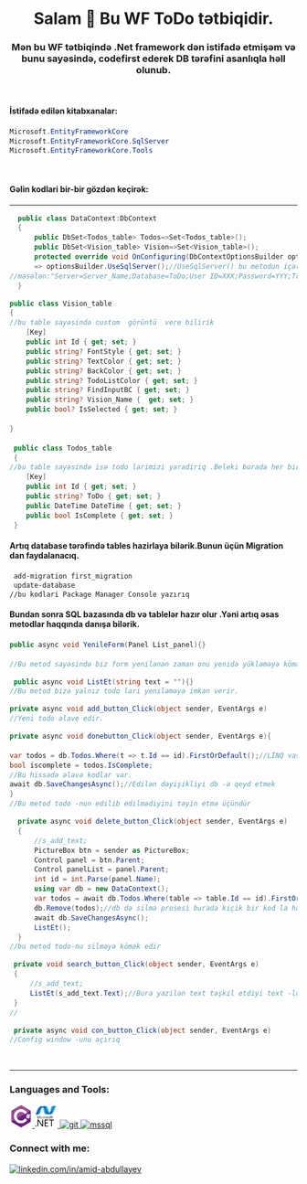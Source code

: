 <h1 align="center">Salam 👋 Bu WF ToDo tətbiqidir.</h1>
<h3 align="center">Mən bu WF tətbiqində .Net framework dən istifadə etmişəm və bunu sayəsində, codefirst ederek DB tərəfini asanlıqla həll olunub.</h3>
<br/>
<h4 align="left">İstifadə edilən kitabxanalar:</h4>

```c#
Microsoft.EntityFrameworkCore
Microsoft.EntityFrameworkCore.SqlServer
Microsoft.EntityFrameworkCore.Tools
```

<br/>
<h4 align="left">Gəlin kodlari bir-bir gözdən keçirək:</h4>
<hr/>

```c#
  public class DataContext:DbContext
  {
      public DbSet<Todos_table> Todos=>Set<Todos_table>();
      public DbSet<Vision_table> Vision=>Set<Vision_table>();
      protected override void OnConfiguring(DbContextOptionsBuilder optionsBuilder)
      => optionsBuilder.UseSqlServer();//UseSqlServer() bu metodun içərisinə öz server bağlantınızı yazırsınız
//məsələn:"Server=Server_Name;Database=ToDo;User ID=XXX;Password=YYY;TrustServerCertificate=True;"
  }
```


```c#
public class Vision_table
{
//bu table sayəsində custom  görüntü  vere bilirik
    [Key]
    public int Id { get; set; }
    public string? FontStyle { get; set; }
    public string? TextColor { get; set; }
    public string? BackColor { get; set; }
    public string? TodoListColor { get; set; }
    public string? FindInputBC { get; set; }
    public string? Vision_Name {  get; set; }
    public bool? IsSelected { get; set; }

}

 public class Todos_table
 {
//bu table sayəsində isə todo larimizi yaradiriq .Beleki burada her bir todo ya lazim olan bütün sütünlar var.
    [Key]
    public int Id { get; set; }
    public string? ToDo { get; set; }
    public DateTime DateTime { get; set; }
    public bool IsComplete { get; set; }
 }
```
<h4 align="left">Artıq database tərəfində tables hazirlaya bilərik.Bunun üçün Migration dan faydalanacıq.</h4>

```
 add-migration first_migration
 update-database
//bu kodlari Package Manager Console yazırıq
```

<h4 align="left">Bundan sonra SQL bazasında db və tablelər hazır olur .Yəni artıq əsas metodlar haqqında danışa bilərik.</h4>

```c#
public async void YenileForm(Panel List_panel){}

//Bu metod sayəsində biz form yenilənən zaman onu yenidə yükləməyə kömək edir.
```

```c#
 public async void ListEt(string text = ""){}
//Bu metod bizə yalnız todo lari yeniləməyə imkan verir.
```

```c#
private async void add_button_Click(object sender, EventArgs e)
//Yeni todo əlave edir.
```

```c#
private async void donebutton_Click(object sender, EventArgs e){

var todos = db.Todos.Where(t => t.Id == id).FirstOrDefault();//LİNQ vasitəsilə db -dən məlumat çəkmək
bool iscomplete = todos.IsComplete;
//Bu hissədə əlavə kodlar var.
await db.SaveChangesAsync();//Edilən dəyişikliyi db -ə qeyd etmek 
}
//Bu metod todo -nun edilib edilmədiyini təyin etmə üçündür 
```

```c#
  private async void delete_button_Click(object sender, EventArgs e)
  {
      //s_add_text;
      PictureBox btn = sender as PictureBox;
      Control panel = btn.Parent;
      Control panelList = panel.Parent;
      int id = int.Parse(panel.Name);
      using var db = new DataContext();
      var todos = await db.Todos.Where(table => table.Id == id).FirstOrDefaultAsync();
      db.Remove(todos);//db də silmə prosesi burada kiçik bir kod la həll edirik .Bu da EntityFrameüork -ün sayəsində olur
      await db.SaveChangesAsync();
      ListEt();
  }
//bu metod todo-nu silməyə kömək edir
```

```c#
 private void search_button_Click(object sender, EventArgs e)
 {
     //s_add_text;
     ListEt(s_add_text.Text);//Bura yazilan text təşkil etdiyi text -lərin todo- larini gətirir
 }
//
```

```c#
 private async void con_button_Click(object sender, EventArgs e)
//Config window -unu açırıq
```

<br/>
<hr/>

<h3 align="left">Languages and Tools:</h3>
<p align="left"> <a href="https://www.w3schools.com/cs/" target="_blank" rel="noreferrer"> <img src="https://raw.githubusercontent.com/devicons/devicon/master/icons/csharp/csharp-original.svg" alt="csharp" width="40" height="40"/> </a> <a href="https://dotnet.microsoft.com/" target="_blank" rel="noreferrer"> <img src="https://raw.githubusercontent.com/devicons/devicon/master/icons/dot-net/dot-net-original-wordmark.svg" alt="dotnet" width="40" height="40"/> </a> <a href="https://git-scm.com/" target="_blank" rel="noreferrer"> <img src="https://www.vectorlogo.zone/logos/git-scm/git-scm-icon.svg" alt="git" width="40" height="40"/> </a> <a href="https://www.microsoft.com/en-us/sql-server" target="_blank" rel="noreferrer"> <img src="https://www.svgrepo.com/show/303229/microsoft-sql-server-logo.svg" alt="mssql" width="40" height="40"/> </a> </p>

<h3 align="left">Connect with me:</h3>
<p align="left">
<a href="https://linkedin.com/in/linkedin.com/in/amid-abdullayev" target="blank"><img align="center" src="https://raw.githubusercontent.com/rahuldkjain/github-profile-readme-generator/master/src/images/icons/Social/linked-in-alt.svg" alt="linkedin.com/in/amid-abdullayev" height="30" width="40" /></a>
</p>
